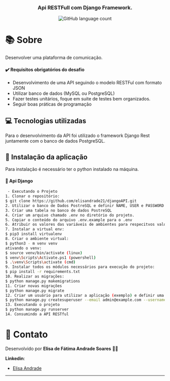 

<h3 align="center">
  Api RESTFull com Django Framework.
</h3>

<p align="center">
  <img alt="GitHub language count" src="https://img.shields.io/github/languages/count/Bonizario/proffy?color=6842C2">

<br />

# 📚 Sobre
Desenvolver uma plataforma de comunicação.
<br />
  
####  :heavy_check_mark: Requisitos obrigatórios do desafio 
  - Desenvolvimento de uma API seguindo o modelo RESTFul com formato JSON
  - Utilizar banco de dados (MySQL ou PostgreSQL)
  - Fazer testes unitários, foque em suite de testes bem organizados.
  - Seguir boas práticas de programação 
  
  
## 💻 Tecnologias utilizadas

Para o desenvolvimento da API foi utilizado o framework Django Rest juntamente com o banco de dados PostgreSQL. 

## :pencil: Instalação da aplicação 

Para instalação é necessário ter o python instalado na máquina.

#### :wrench: Api Django 
 ``` bash
  - Executando o Projeto 
1. Clonar o repositório: 
$ git clone https://github.com/elisandrade21/djangoAPI.git 
2. Utilizar o banco de Dados PostreSQL e definir NAME, USER e PASSWORD do banco
3. Criar uma tabela no banco de dados PostreSQL 
4. Criar um arquivo chamado .env no diretório do projeto.
5. Copiar o conteúdo do arquivo .env.example para o .env
6. Atribuir os valores das variáveis de ambientes para respecitvos valores do arquivo .env a SECRET_KEY, DEBUG e as credenciais do banco de dados configuradas anteriormente.   
7. Instalar a virtual env: 
$ pip3 install virtualenv
8. Criar o ambiente virtual:
$ python3 - m venv venv
ativando o venv:
$ source venv/bin/activate (linux)
$ venv\Scripts\Activate.ps1 (powershell)
$ .\venv\Scripts\activate (cmd)
9. Instalar todos os módulos necessários para execução do projeto:
$ pip install -r requirements.txt
10. Realizar as migrações:
$ python manage.py makemigrations
11. Criar novas migrações
$ python manage.py migrate
12. Criar um usuário para utilizar a aplicação (exemplo) e definir uma senha que será requisitada:
$ python manage.py createsuperuser --email admin@example.com --username admin
13. Executando o projeto  
$ python manage.py runserver
14. Consumindo a API RESTful 

```


# :postbox: Contato

Desenvolvido por **Elisa de Fátima Andrade Soares** 👋🏻

**Linkedin**: 
- [Elisa Andrade](https://www.linkedin.com/in/elisa-andrade-96324776/)

---

[vc]: https://code.visualstudio.com/


